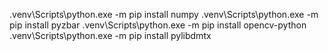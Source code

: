 .venv\Scripts\python.exe -m pip install numpy
.venv\Scripts\python.exe -m pip install pyzbar
.venv\Scripts\python.exe -m pip install opencv-python
.venv\Scripts\python.exe -m pip install pylibdmtx